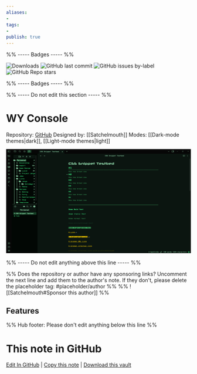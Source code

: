 ```yaml
---
aliases:
- 
tags: 
- 
publish: true
---
```


%% ----- Badges ----- %%

![Downloads](https://img.shields.io/badge/downloads-28628-573E7A?style=for-the-badge&logo=)
![GitHub last commit](https://img.shields.io/github/last-commit/Satchelmouth/Obsidian-Theme-WYConsole?color=573E7A&label=last%20update&logo=github&style=for-the-badge)
![GitHub issues by-label](https://img.shields.io/github/issues/Satchelmouth/Obsidian-Theme-WYConsole/help%20wanted?color=573E7A&logo=github&style=for-the-badge) 
![GitHub Repo stars](https://img.shields.io/github/stars/Satchelmouth/Obsidian-Theme-WYConsole?color=573E7A&logo=github&style=for-the-badge)

%% ----- Badges ----- %%

%% ----- Do not edit this section ----- %%

# WY Console

Repository: [GitHub](https://github.com/Satchelmouth/Obsidian-Theme-WYConsole)
Designed by: [[Satchelmouth]]
Modes: [[Dark-mode themes|dark]], [[Light-mode themes|light]]



![screenshot](https://github.com/Satchelmouth/Obsidian-Theme-WYConsole/raw/HEAD/WYConsole_Store_Screenshot.png)

%% ----- Do not edit anything above this line ----- %% 

%% Does the repository or author have any sponsoring links? Uncomment the next line and add them to the author's note. If they don't, please delete the placeholder tag: #placeholder/author %%
%% ![[Satchelmouth#Sponsor this author]] %%


## Features



%% Hub footer: Please don't edit anything below this line %%

# This note in GitHub

<span class="git-footer">[Edit In GitHub](https://github.dev/obsidian-community/obsidian-hub/blob/main/02%20-%20Community%20Expansions/02.05%20All%20Community%20Expansions/Themes/WY%20Console.md "git-hub-edit-note") | [Copy this note](https://raw.githubusercontent.com/obsidian-community/obsidian-hub/main/02%20-%20Community%20Expansions/02.05%20All%20Community%20Expansions/Themes/WY%20Console.md "git-hub-copy-note") | [Download this vault](https://github.com/obsidian-community/obsidian-hub/archive/refs/heads/main.zip "git-hub-download-vault") </span>
